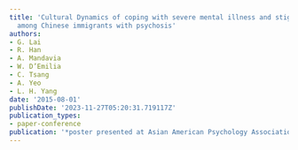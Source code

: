 ```yaml
---
title: 'Cultural Dynamics of coping with severe mental illness and stigma: Secrecy
  among Chinese immigrants with psychosis'
authors:
- G. Lai
- R. Han
- A. Mandavia
- W. D’Emilia
- C. Tsang
- A. Yeo
- L. H. Yang
date: '2015-08-01'
publishDate: '2023-11-27T05:20:31.719117Z'
publication_types:
- paper-conference
publication: '*poster presented at Asian American Psychology Association Annual Convention*'
---
```

